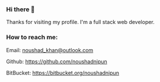 ### Hi there 👋

<!--
**noushadnipun/noushadnipun** is a ✨ _special_ ✨ repository because its `README.md` (this file) appears on your GitHub profile.

Here are some ideas to get you started:

- 🔭 I’m currently working on ...
- 🌱 I’m currently learning ...
- 👯 I’m looking to collaborate on ...
- 🤔 I’m looking for help with ...
- 💬 Ask me about ...
- 📫 How to reach me: ...
- 😄 Pronouns: ...
- ⚡ Fun fact: ...
-->
Thanks for visiting my profile. I'm a full stack web developer.

### How to reach me:
Email: noushad_khan@outlook.com

Github: https://github.com/noushadnipun

BitBucket: https://bitbucket.org/noushadnipun
<!--
Linkedin: https://bd.linkedin.com/in/noushadnipun
->
Linkedin : https://www.linkedin.com/in/noushad-khan/
